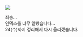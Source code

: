 ![](https://img-cdn.theqoo.net/MqHwDh.jpg)


죄송...   
인덱스를 너무 얕봤습니다...  
24(수)까지 정리해서 다시 올리겠습니다.   
